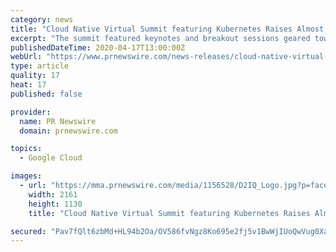 ```yaml
---
category: news
title: "Cloud Native Virtual Summit featuring Kubernetes Raises Almost $6,000 For Charity"
excerpt: "The summit featured keynotes and breakout sessions geared toward sharing lessons learned and best practices for deploying Kubernetes and other cloud native projects, with highlights including: The event was closed off with a fireside chat between Ben Hindman, founder & chief product officer at D2iQ, and Kelsey Hightower, technologist at Google ..."
publishedDateTime: 2020-04-17T13:00:00Z
webUrl: "https://www.prnewswire.com/news-releases/cloud-native-virtual-summit-featuring-kubernetes-raises-almost-6-000-for-charity-301042546.html"
type: article
quality: 17
heat: 17
published: false

provider:
  name: PR Newswire
  domain: prnewswire.com

topics:
  - Google Cloud

images:
  - url: "https://mma.prnewswire.com/media/1156528/D2IQ_Logo.jpg?p=facebook"
    width: 2161
    height: 1130
    title: "Cloud Native Virtual Summit featuring Kubernetes Raises Almost $6,000 For Charity"

secured: "Pav7fQlt6zbMd+HL94b2Oa/OV586fvNgz8Ko695e2fj5v1BwWjIUoQwVug0XawtQ4u7/8WhpXNZzp8aHCPCwY63EdiTi8AI132zq4U6TSJE+sxW3tF1ym2kmrgHuXcnBXa5m7rg/Yq/qYGl3ZWNXZ2jLW2e5Tu5tTBbqbRnafn+GzF8L3GpXTye2wglIWWUy37JMcMlCgIPG/ZpWYPgCQ/mWi94IaI6dJXBBvSQ1KLWGj53/xmegZ0kngSfXe+KwYabfNQCJHLlTEKWz1eabv3n36TQouxaOk50EEhU73GhdEM9oyYDFHWYz6GbMFZGq3FfBin8Nf2SBXiEWgtUZo0onIgAY+3n4l0kZz/U6IdfTVLhzvsWkwT47xgC+CBqOqGYB877jwbdv6TvktHjprJSN99BUwNynzASF2T9KOgF9R2Yx03MtMdhT8NE5Am92MGpH8tH2X+5vFqsb+e8gkYglw3M/az4Gl9CWBHG9uAY=;RqtcsFxdu3xUBhuzKUsY2w=="
---
```


